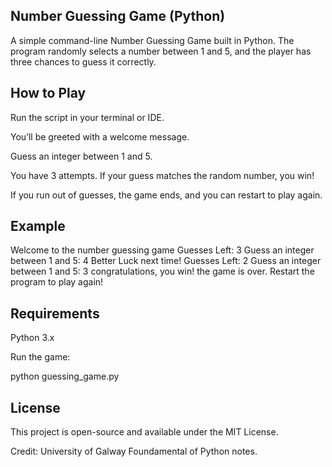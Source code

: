 ## Number Guessing Game (Python)

A simple command-line Number Guessing Game built in Python.
The program randomly selects a number between 1 and 5, and the player has three chances to guess it correctly.

## How to Play

Run the script in your terminal or IDE.

You’ll be greeted with a welcome message.

Guess an integer between 1 and 5.

You have 3 attempts. If your guess matches the random number, you win!

If you run out of guesses, the game ends, and you can restart to play again.

## Example
Welcome to the number guessing game
Guesses Left:  3
Guess an integer between 1 and 5:  4
Better Luck next time!
Guesses Left:  2
Guess an integer between 1 and 5:  3
congratulations, you win!
the game is over. Restart the program to play again!

## Requirements

Python 3.x

Run the game:

python guessing_game.py

## License

This project is open-source and available under the MIT License. 

Credit:
University of Galway Foundamental of Python notes. 
